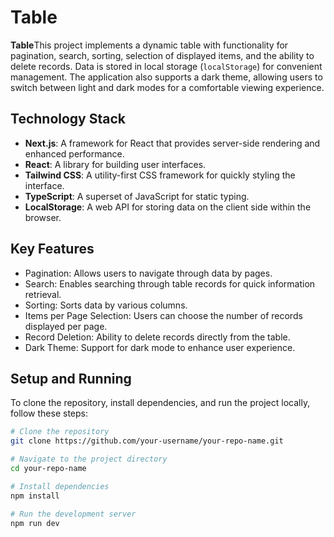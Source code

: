 # Table

**Table**This project implements a dynamic table with functionality for pagination, search, sorting, selection of displayed items, and the ability to delete records. Data is stored in local storage (`localStorage`) for convenient management. The application also supports a dark theme, allowing users to switch between light and dark modes for a comfortable viewing experience.

## Technology Stack

- **Next.js**: A framework for React that provides server-side rendering and enhanced performance.
- **React**: A library for building user interfaces.
- **Tailwind CSS**: A utility-first CSS framework for quickly styling the interface.
- **TypeScript**: A superset of JavaScript for static typing.
- **LocalStorage**: A web API for storing data on the client side within the browser.

## Key Features

- Pagination: Allows users to navigate through data by pages.
- Search: Enables searching through table records for quick information retrieval.
- Sorting: Sorts data by various columns.
- Items per Page Selection: Users can choose the number of records displayed per page.
- Record Deletion: Ability to delete records directly from the table.
- Dark Theme: Support for dark mode to enhance user experience.

## Setup and Running

To clone the repository, install dependencies, and run the project locally, follow these steps:

```bash
# Clone the repository
git clone https://github.com/your-username/your-repo-name.git

# Navigate to the project directory
cd your-repo-name

# Install dependencies
npm install

# Run the development server
npm run dev
